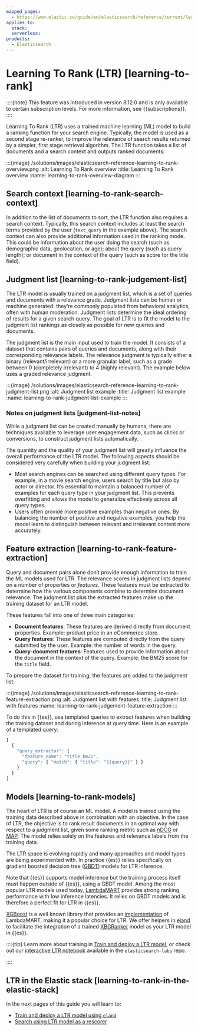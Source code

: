 ```yaml
---
mapped_pages:
  - https://www.elastic.co/guide/en/elasticsearch/reference/current/learning-to-rank.html
applies_to:
  stack:
  serverless:
products:
  - Elasticsearch
---
```


# Learning To Rank (LTR) [learning-to-rank]

::::{note}
This feature was introduced in version 8.12.0 and is only available to certain subscription levels. For more information, see {{subscriptions}}.
::::


Learning To Rank (LTR) uses a trained machine learning (ML) model to build a ranking function for your search engine. Typically, the model is used as a second stage re-ranker, to improve the relevance of search results returned by a simpler, first stage retrieval algorithm. The LTR function takes a list of documents and a search context and outputs ranked documents:

:::{image} /solutions/images/elasticsearch-reference-learning-to-rank-overview.png
:alt: Learning To Rank overview
:title: Learning To Rank overview
:name: learning-to-rank-overview-diagram
:::


## Search context [learning-to-rank-search-context]

In addition to the list of documents to sort, the LTR function also requires a search context. Typically, this search context includes at least the search terms provided by the user (`text_query` in the example above). The search context can also provide additional information used in the ranking mode. This could be information about the user doing the search (such as demographic data, geolocation, or age); about the query (such as query length); or document in the context of the query (such as score for the title field).


## Judgment list [learning-to-rank-judgement-list]

The LTR model is usually trained on a judgment list, which is a set of queries and documents with a relevance grade. Judgment lists can be human or machine generated: they’re commonly populated from behavioral analytics, often with human moderation. Judgment lists determine the ideal ordering of results for a given search query. The goal of LTR is to fit the model to the judgment list rankings as closely as possible for new queries and documents.

The judgment list is the main input used to train the model. It consists of a dataset that contains pairs of queries and documents, along with their corresponding relevance labels. The relevance judgment is typically either a binary (relevant/irrelevant) or a more granular label, such as a grade between 0 (completely irrelevant) to 4 (highly relevant). The example below uses a graded relevance judgment.

:::{image} /solutions/images/elasticsearch-reference-learning-to-rank-judgment-list.png
:alt: Judgment list example
:title: Judgment list example
:name: learning-to-rank-judgment-list-example
:::


### Notes on judgment lists [judgment-list-notes]

While a judgment list can be created manually by humans, there are techniques available to leverage user engagement data, such as clicks or conversions, to construct judgment lists automatically.

The quantity and the quality of your judgment list will greatly influence the overall performance of the LTR model. The following aspects should be considered very carefully when building your judgment list:

* Most search engines can be searched using different query types. For example, in a movie search engine, users search by title but also by actor or director. It’s essential to maintain a balanced number of examples for each query type in your judgment list. This prevents overfitting and allows the model to generalize effectively across all query types.
* Users often provide more positive examples than negative ones. By balancing the number of positive and negative examples, you help the model learn to distinguish between relevant and irrelevant content more accurately.


## Feature extraction [learning-to-rank-feature-extraction]

Query and document pairs alone don’t provide enough information to train the ML models used for LTR. The relevance scores in judgment lists depend on a number of properties or *features*. These features must be extracted to determine how the various components combine to determine document relevance. The judgment list plus the extracted features make up the training dataset for an LTR model.

These features fall into one of three main categories:

* **Document features**: These features are derived directly from document properties. Example: product price in an eCommerce store.
* **Query features**: These features are computed directly from the query submitted by the user. Example: the number of words in the query.
* **Query-document features**: Features used to provide information about the document in the context of the query. Example: the BM25 score for the `title` field.

To prepare the dataset for training, the features are added to the judgment list:

:::{image} /solutions/images/elasticsearch-reference-learning-to-rank-feature-extraction.png
:alt: Judgment list with features
:title: Judgment list with features
:name: learning-to-rank-judgement-feature-extraction
:::

To do this in {{es}}, use templated queries to extract features when building the training dataset and during inference at query time. Here is an example of a templated query:

```js
[
  {
    "query_extractor": {
      "feature_name": "title_bm25",
      "query": { "match": { "title": "{{query}}" } }
    }
  }
]
```


## Models [learning-to-rank-models]

The heart of LTR is of course an ML model. A model is trained using the training data described above in combination with an objective. In the case of LTR, the objective is to rank result documents in an optimal way with respect to a judgment list, given some ranking metric such as [nDCG](https://en.wikipedia.org/wiki/Evaluation_measures_(information_retrieval)#Discounted_cumulative_gain) or [MAP](https://en.wikipedia.org/wiki/Evaluation_measures_(information_retrieval)#Mean_average_precision). The model relies solely on the features and relevance labels from the training data.

The LTR space is evolving rapidly and many approaches and model types are being experimented with. In practice {{es}} relies specifically on gradient boosted decision tree ([GBDT](https://en.wikipedia.org/wiki/Gradient_boosting#Gradient_tree_boosting)) models for LTR inference.

Note that {{es}} supports model inference but the training process itself must happen outside of {{es}}, using a GBDT model. Among the most popular LTR models used today, [LambdaMART](https://www.microsoft.com/en-us/research/wp-content/uploads/2016/02/MSR-TR-2010-82.pdf) provides strong ranking performance with low inference latencies. It relies on GBDT models and is therefore a perfect fit for LTR in {{es}}.

[XGBoost](https://xgboost.readthedocs.io/en/stable/) is a well known library that provides an [implementation](https://xgboost.readthedocs.io/en/stable/tutorials/learning_to_rank.html) of LambdaMART, making it a popular choice for LTR. We offer helpers in [eland](https://eland.readthedocs.io/) to facilitate the integration of a trained [XBGRanker](https://xgboost.readthedocs.io/en/stable/python/python_api.html#xgboost.XGBRanker) model as your LTR model in {{es}}.

::::{tip}
Learn more about training in [Train and deploy a LTR model](learning-to-rank-model-training.md), or check out our [interactive LTR notebook](https://github.com/elastic/elasticsearch-labs/blob/main/notebooks/search/08-learning-to-rank.ipynb) available in the `elasticsearch-labs` repo.

::::



## LTR in the Elastic stack [learning-to-rank-in-the-elastic-stack]

In the next pages of this guide you will learn to:

* [Train and deploy a LTR model using `eland`](learning-to-rank-model-training.md)
* [Search using LTR model as a rescorer](learning-to-rank-search-usage.md)



